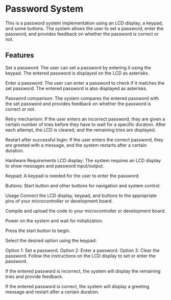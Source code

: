 # Password System 
This is a password system implementation using an LCD display, a keypad, and some buttons. The system allows the user to set a password, enter the password, and provides feedback on whether the password is correct or not.

## Features
Set a password: The user can set a password by entering it using the keypad. The entered password is displayed on the LCD as asterisks.

Enter a password: The user can enter a password to check if it matches the set password. The entered password is also displayed as asterisks.

Password comparison: The system compares the entered password with the set password and provides feedback on whether the password is correct or not.

Retry mechanism: If the user enters an incorrect password, they are given a certain number of tries before they have to wait for a specific duration. After each attempt, the LCD is cleared, and the remaining tries are displayed.

Restart after successful login: If the user enters the correct password, they are greeted with a message, and the system restarts after a certain duration.

Hardware Requirements
LCD display: The system requires an LCD display to show messages and password input/output.

Keypad: A keypad is needed for the user to enter the password.

Buttons: Start button and other buttons for navigation and system control.

Usage
Connect the LCD display, keypad, and buttons to the appropriate pins of your microcontroller or development board.

Compile and upload the code to your microcontroller or development board.

Power on the system and wait for initialization.

Press the start button to begin.

Select the desired option using the keypad:

Option 1: Set a password.
Option 2: Enter a password.
Option 3: Clear the password.
Follow the instructions on the LCD display to set or enter the password.

If the entered password is incorrect, the system will display the remaining tries and provide feedback.

If the entered password is correct, the system will display a greeting message and restart after a certain duration.
